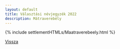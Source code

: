 ```yaml
---
layout: default
title: Választási névjegyzék 2022
description: Mátraverebély
---
```


{% include settlementHTMLs/Maatraverebeely.html %}

[Vissza](./)